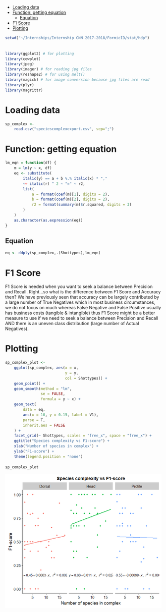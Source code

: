 -   [Loading data](#loading-data)
-   [Function: getting equation](#function-getting-equation)
    -   [Equation](#equation)
-   [F1 Score](#f1-score)
-   [Plotting](#plotting)

``` r
setwd("~/Internships/Internship CNN 2017-2018/FormicID/stat/hdp")


library(ggplot2) # for plotting
library(cowplot)
library(jpeg)
library(imager) # for reading jpg files
library(reshape2) # for using melt()
library(magick) # for image conversion because jpg files are read
library(plyr)
library(magrittr)
```

Loading data
============

``` r
sp_complex <-
    read.csv("speciescomplexexport.csv", sep=";")
```

Function: getting equation
==========================

``` r
lm_eqn = function(df) {
    m = lm(y ~ x, df)
    eq <- substitute(
        italic(y) == a + b %.% italic(x) * ","
        ~~ italic(r) ^ 2 ~ "=" ~ r2,
        list(
            a = format(coef(m)[1], digits = 2),
            b = format(coef(m)[2], digits = 2),
            r2 = format(summary(m)$r.squared, digits = 3)
        )
    )
    as.character(as.expression(eq))
}
```

Equation
--------

``` r
eq <- ddply(sp_complex,.(Shottypes),lm_eqn)
```

F1 Score
========

F1 Score is needed when you want to seek a balance between Precision and Recall. Right…so what is the difference between F1 Score and Accuracy then? We have previously seen that accuracy can be largely contributed by a large number of True Negatives which in most business circumstances, we do not focus on much whereas False Negative and False Positive usually has business costs (tangible & intangible) thus F1 Score might be a better measure to use if we need to seek a balance between Precision and Recall AND there is an uneven class distribution (large number of Actual Negatives).

Plotting
========

``` r
sp_complex_plot <-
    ggplot(sp_complex, aes(x = x,
                           y = y,
                           col = Shottypes)) +
    geom_point() +
    geom_smooth(method = "lm",
                se = FALSE,
                formula = y ~ x) +
    geom_text(
        data = eq,
        aes(x = 10, y = 0.15, label = V1),
        parse = T,
        inherit.aes = FALSE
    ) +
    facet_grid(~ Shottypes, scales = "free_x", space = "free_x") +
    ggtitle("Species complexity vs F1-score") +
    xlab("Number of species in complex") +
    ylab("F1-score") +
    theme(legend.position = "none")

sp_complex_plot
```

![](sp_complexity_files/figure-markdown_github/unnamed-chunk-4-1.png)
